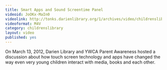 ```yaml
---
title: Smart Apps and Sound Screentime Panel
videoid: JoOKx-MaIn0
videolink: http://tonks.darienlibrary.org/1/archives/video/childrenslibrary/20120313_smart_app_panel.m4v
videoformat: M4V
category: childrenslibrary
layout: video
published: yes
---
```


On March 13, 2012, Darien Library and YWCA Parent Awareness hosted a discussion about how touch screen technology and apps have changed the way even very young children interact with media, books and each other.